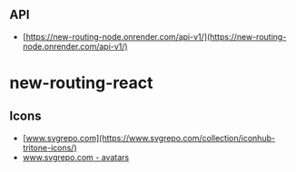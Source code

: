 ## API

- [https://new-routing-node.onrender.com/api-v1/](https://new-routing-node.onrender.com/api-v1/)

# new-routing-react

## Icons

- [www.svgrepo.com](https://www.svgrepo.com/collection/iconhub-tritone-icons/)
- [www.svgrepo.com - avatars](https://www.svgrepo.com/collection/users-avatars-cute/)
